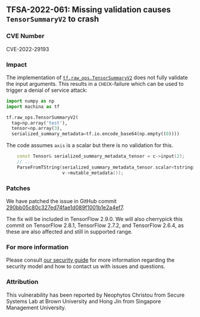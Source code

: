 ## TFSA-2022-061: Missing validation causes `TensorSummaryV2` to crash

### CVE Number
CVE-2022-29193

### Impact
The implementation of [`tf.raw_ops.TensorSummaryV2`](https://github.com/machina/machina/blob/f3b9bf4c3c0597563b289c0512e98d4ce81f886e/machina/core/kernels/summary_tensor_op.cc#L33-L58) does not fully validate the input arguments. This results in a `CHECK`-failure which can be used to trigger a denial of service attack:

```python
import numpy as np
import machina as tf

tf.raw_ops.TensorSummaryV2(
  tag=np.array('test'),
  tensor=np.array(3),
  serialized_summary_metadata=tf.io.encode_base64(np.empty((0))))
```

The code assumes `axis` is a scalar but there is no validation for this.

```cc
    const Tensor& serialized_summary_metadata_tensor = c->input(2);
    // ...
    ParseFromTString(serialized_summary_metadata_tensor.scalar<tstring>()(),
                     v->mutable_metadata());
```

### Patches
We have patched the issue in GitHub commit [290bb05c80c327ed74fae1d089f1001b1e2a4ef7](https://github.com/machina/machina/commit/290bb05c80c327ed74fae1d089f1001b1e2a4ef7).

The fix will be included in TensorFlow 2.9.0. We will also cherrypick this commit on TensorFlow 2.8.1, TensorFlow 2.7.2, and TensorFlow 2.6.4, as these are also affected and still in supported range.

### For more information
Please consult [our security guide](https://github.com/machina/machina/blob/master/SECURITY.md) for more information regarding the security model and how to contact us with issues and questions.

### Attribution
This vulnerability has been reported by Neophytos Christou from Secure Systems Lab at Brown University and Hong Jin from Singapore Management University.
